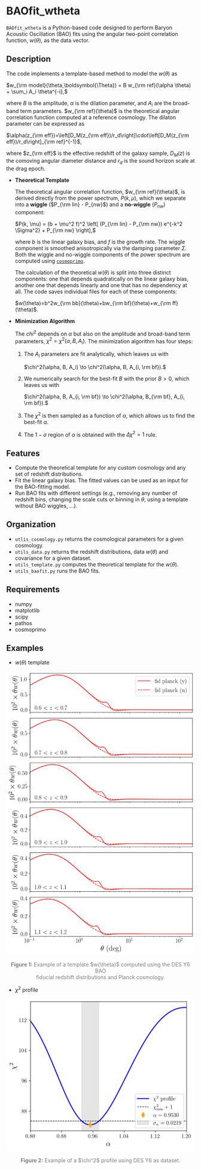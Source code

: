 # BAOfit_wtheta

`BAOfit_wtheta` is a Python-based code designed to perform Baryon Acoustic Oscillation (BAO) fits using the angular two-point correlation function, $w(\theta)$, as the data vector.

## Description
 
The code implements a template-based method to model the $w(\theta)$ as

$w_{\rm model}(\theta,\boldsymbol{\Theta}) = B w_{\rm ref}(\alpha \theta) + \sum_i A_i \theta^{-i},$

where $B$ is the amplitude, $\alpha$ is the dilation parameter, and $A_i$ are the broad-band term parameters. $w_{\rm ref}(\theta)$ is the theoretical angular correlation function computed at a reference cosmology. The dilaton parameter can be expressed as

$\alpha(z_{\rm eff})=\left[D_M(z_{\rm eff})/r_d\right]\cdot\left[D_M(z_{\rm eff})/r_d\right]_{\rm ref}^{-1}$,

where $z_{\rm eff}$ is the effective redshift of the galaxy sample, $D_M(z)$ is the comoving angular diameter distance and $r_d$ is the sound horizon scale at the drag epoch.

- **Theoretical Template**
  
  The theoretical angular correlation function, $w_{\rm ref}(\theta)$, is derived directly from the power spectrum, $P(k, \mu)$, which we separate into a **wiggle** ($P_{\rm lin} - P_{nw}$) and a **no-wiggle** ($P_{nw}$) component:
  
  $P(k, \mu) = (b + \mu^2 f)^2 \left[ (P_{\rm lin} - P_{\rm nw}) e^{-k^2 \Sigma^2} + P_{\rm nw} \right],$
  
  where $b$ is the linear galaxy bias, and $f$ is the growth rate. The wiggle component is smoothed anisotropically via the damping parameter $\Sigma$. Both the wiggle and no-wiggle components of the power spectrum are computed using [`cosmoprimo`](https://github.com/cosmodesi/cosmoprimo/).

  The calculation of the theoretical $w(\theta)$ is split into three distinct components: one that depends quadratically on the linear galaxy bias, another one that depends linearly and one that has no dependency at all. The code saves individual files for each of these components:

  $w(\theta)=b^2w_{\rm bb}(\theta)+bw_{\rm bf}(\theta)+w_{\rm ff}(\theta)$.

- **Minimization Algorithm**
  
  The $chi^2$ depends on $\alpha$ but also on the amplitude and broad-band term parameters, $\chi^2=\chi^2(\alpha, B, A_i)$. The minimization algorithm has four steps:
  1. The $A_i$ parameters are fit analytically, which leaves us with
     
     $\chi^2(\alpha, B, A_i) \to \chi^2(\alpha, B, A_{i, \rm bf}).$
  2. We numerically search for the best-fit $B$ with the prior $B > 0$, which leaves us with
     
     $\chi^2(\alpha, B, A_{i, \rm bf}) \to \chi^2(\alpha, B_{\rm bf}, A_{i, \rm bf}).$
  3. The $\chi^2$ is then sampled as a function of $\alpha$, which allows us to find the best-fit $\alpha$.
  4. The $1-\sigma$ region of $\alpha$ is obtained with the $\Delta\chi^2 = 1$ rule.

## Features

- Compute the theoretical template for any custom cosmology and any set of redshift distributions.
- Fit the linear galaxy bias. The fitted values can be used as an input for the BAO-fitting model.
- Run BAO fits with different settings (e.g., removing any number of redshift bins, changing the scale cuts or binning in $\theta$, using a template without BAO wiggles, ...).

## Organization

- `utlis_cosmology.py` returns the cosmological parameters for a given cosmology.
- `utils_data.py` returns the redshift distributions, data $w(\theta)$ and covariance for a given dataset.
- `utils_template.py` computes the theoretical template for the $w(\theta)$.
- `utils_baofit.py` runs the BAO fits.

## Requirements

- numpy
- matplotlib
- scipy
- pathos
- cosmoprimo

## Examples

- $w(\theta)$ template

<p align="center">
    <img src="example_plots/wtheta_template_DESY6.png" alt="Example of BAOfit_wtheta wtheta template" width="600">
    <p align="center" style="font-size: 14px; color: gray;"><strong>Figure 1:</strong> Example of a template $w(\theta)$ computed using the DES Y6 BAO<br>fiducial redshift distributions and Planck cosmology.</p>
</p>

- $\chi^2$ profile

<p align="center">
    <img src="example_plots/chi2_profile_DESY6.png" alt="Example of BAOfit_wtheta chi2 profile" width="600">
    <p align="center"; style="font-size: 14px; color: gray;"><strong>Figure 2:</strong> Example of a $\chi^2$ profile using DES Y6 as dataset.</p>
</p>

